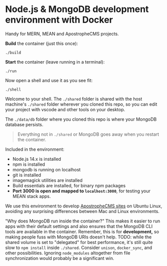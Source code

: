 # Node.js & MongoDB development environment with Docker

Handy for MERN, MEAN and ApostropheCMS projects.

**Build** the container (just this once):

```
./build
```

**Start** the container (leave running in a terminal):

```
./run
```

Now open a shell and use it as you see fit:

```
./shell
```

Welcome to your shell. The `./shared` folder is shared with the
host machine's `./shared` folder wherever you cloned this repo, so you
can edit your project with vscode and other tools on your desktop.

The `./data/db` folder where you cloned this repo is where your
MongoDB database persists.

> Everything not in `./shared` or MongoDB goes away when you
> restart the container.

Included in the environment:

* Node.js 14.x is installed
* npm is installed
* mongodb is running on localhost
* git is installed
* imagemagick utilities are installed
* Build essentials are installed, for binary npm packages
* **Port 3000 is open and mapped to `localhost:3000`**, for testing your MEAN stack apps.

We use this environment to develop [ApostropheCMS sites](https://apostrophecms.com) on Ubuntu Linux, avoiding any surprising differences between Mac and Linux environments.

"Why does MongoDB run inside the container?" This makes it easier to run apps with their default settings and also ensures that the MongoDB CLI tools are available in the container. Remember, this is for **development,** so making people fuss with MongoDB URIs doesn't help.
TODO: while the shared volume is set to "delegated" for best performance, it's still quite slow to `npm install` inside `./shared`. Consider `unison`, `docker_sync`, and other possibilities. Ignoring `node_modules` altogether from file synchronization would probably be a significant win.
